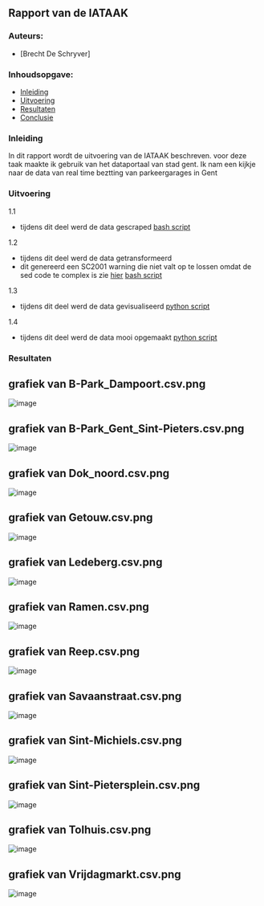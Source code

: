 ## Rapport van de IATAAK
### Auteurs:
 - [Brecht De Schryver]
### Inhoudsopgave:
 - [Inleiding](#inleiding)
 - [Uitvoering](#uitvoering)
 - [Resultaten](#resultaten)
 - [Conclusie](#conclusie)
### Inleiding
In dit rapport wordt de uitvoering van de IATAAK beschreven. voor deze taak maakte ik gebruik van het dataportaal van stad gent. Ik nam een kijkje naar de data van real time beztting van parkeergarages in Gent
### Uitvoering
1.1
 - tijdens dit deel werd de data gescraped
[bash script](https://github.com/BrechtDeSchryver/iataak/blob/main/scripts/webscraper.sh)

1.2
 - tijdens dit deel werd de data getransformeerd
 - dit genereerd een SC2001 warning die niet valt op te lossen omdat de sed code te complex is zie [hier](https://www.shellcheck.net/wiki/SC2001)
[bash script](https://github.com/BrechtDeSchryver/iataak/blob/main/scripts/transform.sh)

1.3
 - tijdens dit deel werd de data gevisualiseerd
[python script](https://github.com/BrechtDeSchryver/iataak/blob/main/scripts/raport.py)

1.4
 - tijdens dit deel werd de data mooi opgemaakt
[python script](https://github.com/BrechtDeSchryver/iataak/blob/main/scripts/report.py)
### Resultaten
## grafiek van B-Park_Dampoort.csv.png
![image](https://github.com/BrechtDeSchryver/iataak/blob/main/csvimage/B-Park_Dampoort.csv.png)
## grafiek van B-Park_Gent_Sint-Pieters.csv.png
![image](https://github.com/BrechtDeSchryver/iataak/blob/main/csvimage/B-Park_Gent_Sint-Pieters.csv.png)
## grafiek van Dok_noord.csv.png
![image](https://github.com/BrechtDeSchryver/iataak/blob/main/csvimage/Dok_noord.csv.png)
## grafiek van Getouw.csv.png
![image](https://github.com/BrechtDeSchryver/iataak/blob/main/csvimage/Getouw.csv.png)
## grafiek van Ledeberg.csv.png
![image](https://github.com/BrechtDeSchryver/iataak/blob/main/csvimage/Ledeberg.csv.png)
## grafiek van Ramen.csv.png
![image](https://github.com/BrechtDeSchryver/iataak/blob/main/csvimage/Ramen.csv.png)
## grafiek van Reep.csv.png
![image](https://github.com/BrechtDeSchryver/iataak/blob/main/csvimage/Reep.csv.png)
## grafiek van Savaanstraat.csv.png
![image](https://github.com/BrechtDeSchryver/iataak/blob/main/csvimage/Savaanstraat.csv.png)
## grafiek van Sint-Michiels.csv.png
![image](https://github.com/BrechtDeSchryver/iataak/blob/main/csvimage/Sint-Michiels.csv.png)
## grafiek van Sint-Pietersplein.csv.png
![image](https://github.com/BrechtDeSchryver/iataak/blob/main/csvimage/Sint-Pietersplein.csv.png)
## grafiek van Tolhuis.csv.png
![image](https://github.com/BrechtDeSchryver/iataak/blob/main/csvimage/Tolhuis.csv.png)
## grafiek van Vrijdagmarkt.csv.png
![image](https://github.com/BrechtDeSchryver/iataak/blob/main/csvimage/Vrijdagmarkt.csv.png)
